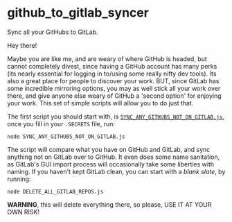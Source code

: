 # github_to_gitlab_syncer

Sync all your GitHubs to GitLab.

Hey there!

Maybe you are like me, and are weary of where GitHub is headed, but cannot completely divest, since having a GitHub account has many perks (its nearly essential for logging in to/using some really nifty dev tools). Its also a great place for people to discover your work. BUT, since GitLab has some incredible mirroring options, you may as well stick all your work over there, and give anyone else weary of GitHub a 'second option' for enjoying your work. This set of simple scripts will allow you to do just that.

The first script you should start with, is [`SYNC_ANY_GITHUBS_NOT_ON_GITLAB.js`](SYNC_ANY_GITHUBS_NOT_ON_GITLAB.js), once you fill in your `.SECRETS` file, run:

```
node SYNC_ANY_GITHUBS_NOT_ON_GITLAB.js
```

The script will compare what you have on GitHub and GitLab, and sync anything not on GitLab over to GitHub. It even does some name sanitation, as GitLab's GUI import process will occasionally take some liberties with naming. If you haven't kept GitLab clean, you can start with a _blank slate_, by running:

```
node DELETE_ALL_GITLAB_REPOS.js
```

**WARNING**, this will delete everything there, so please, USE IT AT YOUR OWN RISK!
